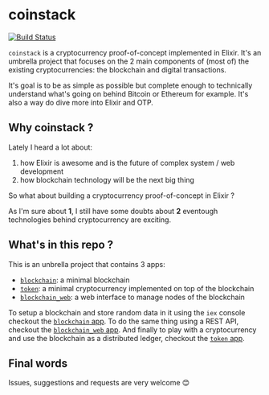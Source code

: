 # coinstack

[![Build Status](https://travis-ci.org/robinmonjo/blockchain.svg?branch=master)](https://travis-ci.org/robinmonjo/blockchain)

`coinstack` is a cryptocurrency proof-of-concept implemented in Elixir. It's an umbrella project that focuses on the 2 main components of (most of) the existing cryptocurrencies: the blockchain and digital transactions.

It's goal is to be as simple as possible but complete enough to technically understand what's going on behind Bitcoin or Ethereum for example. It's also a way do dive more into Elixir and OTP.

## Why coinstack ?

Lately I heard a lot about:

1. how Elixir is awesome and is the future of complex system / web development
2. how blockchain technology will be the next big thing

So what about building a cryptocurrency proof-of-concept in Elixir ?

As I'm sure about **1**, I still have some doubts about **2** eventough technologies behind cryptocurrency are exciting.

## What's in this repo ?

This is an unbrella project that contains 3 apps:

- [`blockchain`](apps/blockchain/README.md): a minimal blockchain
- [`token`](apps/token/README.md): a minimal cryptocurrency implemented on top of the blockchain
- [`blockchain_web`](apps/blockchain_web/README.md): a web interface to manage nodes of the blockchain

To setup a blockchain and store random data in it using the `iex` console checkout the [`blockchain` app](apps/blockchain/README.md). To do the same thing using a REST API, checkout the [`blockchain_web` app](apps/blockchain_web/README.md). And finally to play with a cryptocurrency and use the blockchain as a distributed ledger, checkout the [`token` app](apps/token/README.md).

## Final words

Issues, suggestions and requests are very welcome 😊
